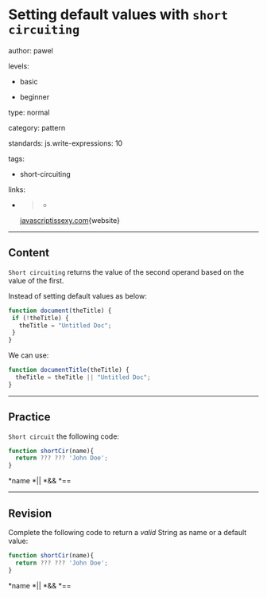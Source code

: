 # Setting default values with `short circuiting`
author: pawel

levels:

  - basic

  - beginner

type: normal

category: pattern

standards:
  js.write-expressions: 10

tags:

  - short-circuiting

links:

  - >-
    [javascriptissexy.com](http://javascriptissexy.com/12-simple-yet-powerful-javascript-tips/){website}

---
## Content

`Short circuiting` returns the value of the second operand based on the value of the first.

Instead of setting default values as below:

```javascript
function document(theTitle) {
 if (!theTitle) {
   theTitle = "Untitled Doc";
 }
}
```
We can use:

```javascript
function documentTitle(theTitle) {
  theTitle = theTitle || "Untitled Doc";
}
```

---
## Practice

`Short circuit` the following code:
```javascript
function shortCir(name){
  return ??? ??? 'John Doe';
}
```
*name
*||
*&&
*==

---
## Revision

Complete the following code to return a *valid* String as name or a default value:

```javascript
function shortCir(name){
  return ??? ??? 'John Doe';
}
```
*name
*||
*&&
*==
